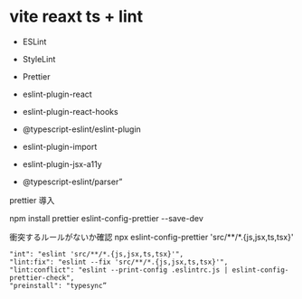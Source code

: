 # vite reaxt ts + lint

- ESLint
- StyleLint
- Prettier


- eslint-plugin-react
- eslint-plugin-react-hooks
- @typescript-eslint/eslint-plugin
- eslint-plugin-import
- eslint-plugin-jsx-a11y
- @typescript-eslint/parser”


prettier 導入

npm install prettier eslint-config-prettier --save-dev

衝突するルールがないか確認
npx eslint-config-prettier 'src/**/*.{js,jsx,ts,tsx}'

    "int": "eslint 'src/**/*.{js,jsx,ts,tsx}'",
    "lint:fix": "eslint --fix 'src/**/*.{js,jsx,ts,tsx}'",
    "lint:conflict": "eslint --print-config .eslintrc.js | eslint-config-prettier-check",
    "preinstall": "typesync”

